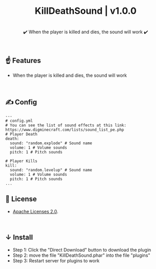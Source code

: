<div align="center">
<h1>KillDeathSound | v1.0.0<h1>
</div>
<p align="center">
✔️ When the player is killed and dies, the sound will work ✔️
</p>

<br>

## ☝ Features
- When the player is killed and dies, the sound will work

<br>

## ✍ Config
```
---
# config.yml
# You can see the list of sound effects at this link: https://www.digminecraft.com/lists/sound_list_pe.php
# Player Death
death:
  sound: "random.explode" # Sound name
  volume: 1 # Volume sounds
  pitch: 1 # Pitch sounds

# Player Kills
kill:
  sound: "random.levelup" # Sound name
  volume: 1 # Volume sounds
  pitch: 1 # Pitch sounds
...
```

## 📃 License
- [Apache Licenses 2.0](https://choosealicense.com/licenses/apache-2.0/).

<br>

## ↓ Install
- Step 1: Click the "Direct Download" button to download the plugin
- Step 2: move the file "KillDeathSound.phar" into the file "plugins"
- Step 3: Restart server for plugins to work
